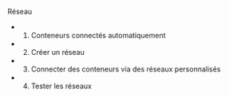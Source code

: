 Réseau

- 1) Conteneurs connectés automatiquement
- 2) Créer un réseau
- 3) Connecter des conteneurs via des réseaux personnalisés
- 4) Tester les réseaux
